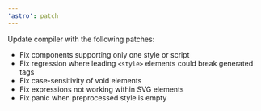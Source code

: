 ```yaml
---
'astro': patch
---
```


Update compiler with the following patches:
- Fix components supporting only one style or script
- Fix regression where leading `<style>` elements could break generated tags
- Fix case-sensitivity of void elements
- Fix expressions not working within SVG elements
- Fix panic when preprocessed style is empty
